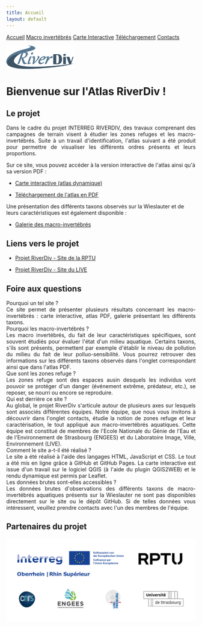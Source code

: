 ```yaml
---
title: Accueil
layout: default
---
```


<link rel="stylesheet" href="{{ '/css/style.css' | relative_url }}">
<link rel="stylesheet" href="https://cdnjs.cloudflare.com/ajax/libs/font-awesome/6.0.0/css/all.min.css">

<div class="tab-container">
    <a href="index" class="tab-button"><i class="fa-solid fa-house"></i> Accueil</a>
    <a href="macroinv" class="tab-button"><i class="fa-solid fa-bug"></i> Macro invertébrés</a>
    <a href="map" class="tab-button"><i class="fa-solid fa-map"></i> Carte Interactive</a>
    <a href="downloads" class="tab-button"><i class="fa-solid fa-floppy-disk"></i> Téléchargement</a>
    <a href="contacts" class="tab-button"><i class="fa-solid fa-address-book"></i> Contacts</a>
</div>

<script>
  document.addEventListener("DOMContentLoaded", function() {
      const tabs = document.querySelectorAll(".tab-button");
      const currentPath = window.location.pathname;

      tabs.forEach(tab => {
          if (tab.getAttribute("href") === currentPath) {
              tab.classList.add("active");
          }
      });
  });
</script>

<p align="left">
    <img src="images/RD.png" alt="Logo 1" width="180">
</p>

# Bienvenue sur l'Atlas RiverDiv !

## Le projet

<div style="text-align: justify;">
Dans le cadre du projet INTERREG RIVERDIV, des travaux comprenant des campagnes de terrain visent à étudier les zones refuges et les macro-invertébrés. Suite à un travail d'identification, l'atlas suivant a été produit pour permettre de visualiser les différents ordres présents et leurs proportions.
</div>

Sur ce site, vous pouvez accéder à la version interactive de l'atlas ainsi qu'à sa version PDF :
- [Carte interactive (atlas dynamique)](map)

- [Téléchargement de l'atlas en PDF](downloads)

Une présentation des différents taxons observés sur la Wieslauter et de leurs caractéristiques est également disponible :

- [Galerie des macro-invertébrés](macroinv)

## Liens vers le projet

- [Projet RiverDiv - Site de la RPTU](https://nuw.rptu.de/projekte/riverdiv/version-francaise)

- [Projet RiverDiv - Site du LIVE](https://live.unistra.fr/recherches/hydrosystemes/projets/liste-des-projets/projet-interreg-riverdiv)

## Foire aux questions

<section id="faq">
    <div class="faq-item">
        <div class="faq-question"><i class="fa-solid fa-chevron-down"></i> Pourquoi un tel site ?</div>
        <div class="faq-answer" style="text-align: justify;">Ce site permet de présenter plusieurs résultats concernant les macro-invertébrés : carte interactive, atlas PDF, galerie présentant les différents taxons.</div>
    </div>
    <div class="faq-item">
        <div class="faq-question"><i class="fa-solid fa-chevron-down"></i> Pourquoi les macro-invertébrés ?</div>
        <div class="faq-answer" style="text-align: justify;">Les macro invertébrés, du fait de leur caractéristiques spécifiques, sont souvent étudiés pour évaluer l'état d'un milieu aquatique. Certains taxons, s'ils sont présents, permettent par exemple d'établir le niveau de pollution du milieu du fait de leur polluo-sensibilité. Vous pourrez retrouver des informations sur les différents taxons observés dans l'onglet correspondant ainsi que dans l'atlas PDF.</div>
    </div>
    <div class="faq-item">
        <div class="faq-question"><i class="fa-solid fa-chevron-down"></i> Que sont les zones refuge ?</div>
        <div class="faq-answer" style="text-align: justify;">Les zones refuge sont des espaces ausin desquels les individus vont pouvoir se protéger d'un danger (événement extrême, prédateur, etc.), se reposer, se nourri ou encore se reproduire.</div>
    </div>
    <div class="faq-item">
        <div class="faq-question"><i class="fa-solid fa-chevron-down"></i> Qui est derrière ce site ?</div>
        <div class="faq-answer" style="text-align: justify;">Au global, le projet RiverDiv s'articule autour de plusieurs axes sur lesquels sont associés différentes équipes. Notre équipe, que nous vous invitons à découvrir dans l'onglet contacts, étudie la notion de zones refuge et leur caractérisation, le tout appliqué aux macro-invertébrés aquatiques. Cette équipe est constitué de membres de l'Ecole Nationale du Génie de l'Eau et de l'Environnement de Strasbourg (ENGEES) et du Laboratoire Image, Ville, Environnement (LIVE).</div>
    </div>
    <div class="faq-item">
        <div class="faq-question"><i class="fa-solid fa-chevron-down"></i> Comment le site a-t-il été réalisé ?</div>
        <div class="faq-answer" style="text-align: justify;">Le site a été réalisé à l'aide des langages HTML, JavaScript et CSS. Le tout a été mis en ligne grâce à GitHub et GitHub Pages. La carte interactive est issue d'un travail sur le logiciel QGIS (à l'aide du plugin QGIS2WEB) et le rendu dynamique est permis par Leaflet.</div>
    </div>
    <div class="faq-item">
        <div class="faq-question"><i class="fa-solid fa-chevron-down"></i> Les données brutes sont-elles accessibles ?</div>
        <div class="faq-answer" style="text-align: justify;">Les données brutes d'observations des différents taxons de macro-invertébrés aquatiques présents sur la Wieslauter ne sont pas disponibles directement sur le site ou le dépôt GitHub. Si de telles données vous intéressent, veuillez prendre contacts avec l'un des membres de l'équipe.</div>
    </div>
</section>

<script>
    document.querySelectorAll('.faq-question').forEach(item => {
        item.addEventListener('click', () => {
            let answer = item.nextElementSibling;
            let icon = item.querySelector('i');
            answer.classList.toggle('open');
            icon.classList.toggle('fa-chevron-down');
            icon.classList.toggle('fa-chevron-up');
        });
    });
</script>

## Partenaires du projet
<p align="center">
    <img src="images/Logos.png" alt="Logo 1" width="800">
</p>
